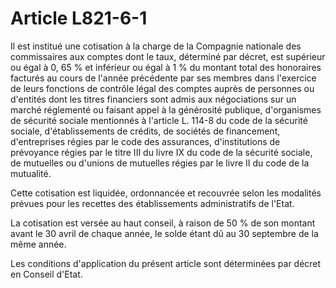 # Article L821-6-1

Il est institué une cotisation à la charge de la Compagnie nationale des commissaires aux comptes dont le taux, déterminé par décret, est supérieur ou égal à 0, 65 % et inférieur ou égal à 1 % du montant total des honoraires facturés au cours de l'année précédente par ses membres dans l'exercice de leurs fonctions de contrôle légal des comptes auprès de personnes ou d'entités dont les titres financiers sont admis aux négociations sur un marché réglementé ou faisant appel à la générosité publique, d'organismes de sécurité sociale mentionnés à l'article L. 114-8 du code de la sécurité sociale, d'établissements de crédits, de sociétés de financement, d'entreprises régies par le code des assurances, d'institutions de prévoyance régies par le titre III du livre IX du code de la sécurité sociale, de mutuelles ou d'unions de mutuelles régies par le livre II du code de la mutualité.

Cette cotisation est liquidée, ordonnancée et recouvrée selon les modalités prévues pour les recettes des établissements administratifs de l'Etat.

La cotisation est versée au haut conseil, à raison de 50 % de son montant avant le 30 avril de chaque année, le solde étant dû au 30 septembre de la même année.

Les conditions d'application du présent article sont déterminées par décret en Conseil d'Etat.
